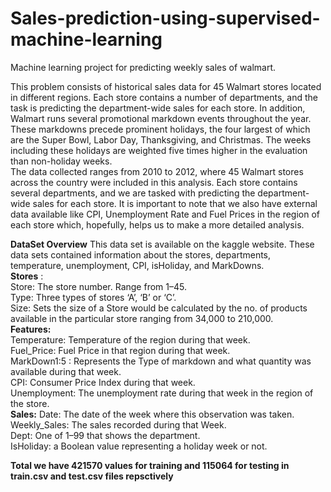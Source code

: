 # Sales-prediction-using-supervised-machine-learning

Machine learning project for predicting weekly sales of walmart.

This problem consists of historical sales data for 45 Walmart stores located in different regions. Each store contains a number of departments, and the task is predicting the department-wide sales for each store.
In addition, Walmart runs several promotional markdown events throughout the year. These markdowns precede prominent holidays, the four largest of which are the Super Bowl, Labor Day, Thanksgiving, and Christmas. The weeks including these holidays are weighted five times higher in the evaluation than non-holiday weeks.</br>
                                            The data collected ranges from 2010 to 2012, where 45 Walmart stores across the country were included in this analysis. Each store contains several departments, and we are tasked with predicting the department-wide sales for each store. It is important to note that we also have external data available like CPI, Unemployment Rate and Fuel Prices in the region of each store which, hopefully, helps us to make a more detailed analysis.</br>
                                            
**DataSet Overview**
This data set is available on the kaggle website. These data sets contained information about the stores, departments, temperature, unemployment, CPI, isHoliday, and MarkDowns.</br>
**Stores** :</br>
Store: The store number. Range from 1–45.</br>
Type: Three types of stores ‘A’, ‘B’ or ‘C’.</br>
Size: Sets the size of a Store would be calculated by the no. of products available in the particular store ranging from 34,000 to 210,000.</br>
**Features:**</br>
Temperature: Temperature of the region during that week.</br>
Fuel_Price: Fuel Price in that region during that week.</br>
MarkDown1:5 : Represents the Type of markdown and what quantity was available during that week.</br>
CPI: Consumer Price Index during that week.</br>
Unemployment: The unemployment rate during that week in the region of the store.</br>
**Sales:**
Date: The date of the week where this observation was taken.</br>
Weekly_Sales: The sales recorded during that Week.</br>
Dept: One of 1–99 that shows the department.</br>
IsHoliday: a Boolean value representing a holiday week or not.
<br/>

**Total we have 421570 values for training and 115064 for testing in train.csv and test.csv files repsctively**
